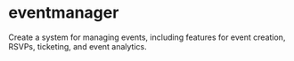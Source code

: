 # eventmanager
Create a system for managing events, including features for event creation, RSVPs, ticketing, and event analytics.
